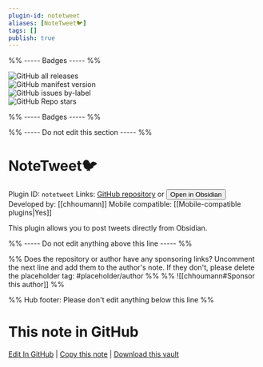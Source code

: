```yaml
---
plugin-id: notetweet
aliases: [NoteTweet🐦]
tags: []
publish: true
---
```


%% ----- Badges ----- %%

![GitHub all releases](https://img.shields.io/github/downloads/chhoumann/notetweet_obsidian/total?color=573E7A&logo=github&style=for-the-badge)  
![GitHub manifest version](https://img.shields.io/github/manifest-json/v/chhoumann/notetweet_obsidian?color=573E7A&logo=github&style=for-the-badge)  
![GitHub issues by-label](https://img.shields.io/github/issues/chhoumann/notetweet_obsidian/help%20wanted?color=573E7A&logo=github&style=for-the-badge)  
![GitHub Repo stars](https://img.shields.io/github/stars/chhoumann/notetweet_obsidian?color=573E7A&logo=github&style=for-the-badge)

%% ----- Badges ----- %%

%% ----- Do not edit this section ----- %%

# NoteTweet🐦

Plugin ID: `notetweet`
Links: [GitHub repository](https://github.com/chhoumann/notetweet_obsidian) or [<button id=HH>Open in Obsidian</button>](obsidian://show-plugin?id=notetweet)
Developed by: [[chhoumann]]
Mobile compatible: [[Mobile-compatible plugins|Yes]]

This plugin allows you to post tweets directly from Obsidian.

%% ----- Do not edit anything above this line ----- %%

%% Does the repository or author have any sponsoring links? Uncomment the next line and add them to the author's note. If they don't, please delete the placeholder tag: #placeholder/author %%
%% ![[chhoumann#Sponsor this author]] %%

%% Hub footer: Please don't edit anything below this line %%

# This note in GitHub

<span class="git-footer">[Edit In GitHub](https://github.dev/obsidian-community/obsidian-hub/blob/main/02%20-%20Community%20Expansions/02.05%20All%20Community%20Expansions/Plugins/notetweet.md "git-hub-edit-note") | [Copy this note](https://raw.githubusercontent.com/obsidian-community/obsidian-hub/main/02%20-%20Community%20Expansions/02.05%20All%20Community%20Expansions/Plugins/notetweet.md "git-hub-copy-note") | [Download this vault](https://github.com/obsidian-community/obsidian-hub/archive/refs/heads/main.zip "git-hub-download-vault") </span>
